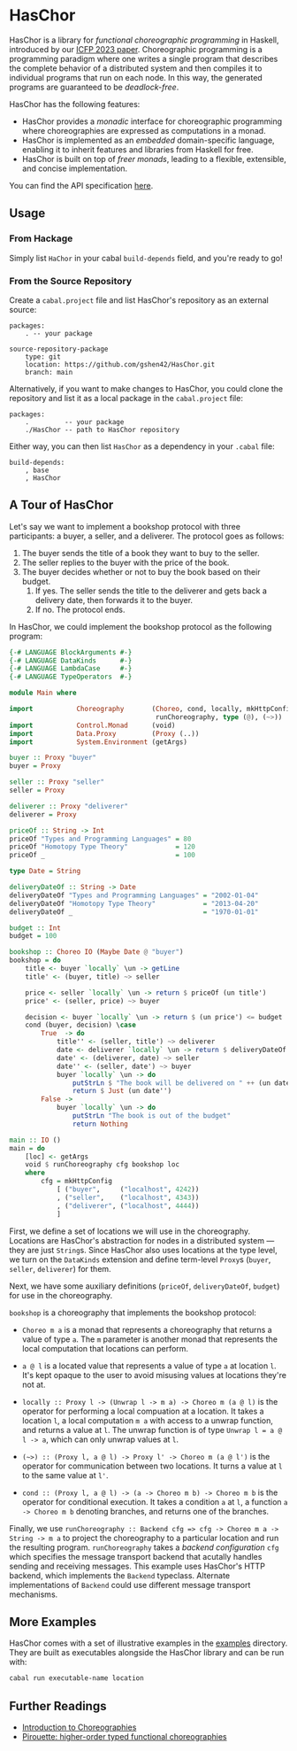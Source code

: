 # HasChor

HasChor is a library for *functional choreographic programming* in Haskell, introduced by our [ICFP 2023 paper](https://doi.org/10.1145/3607849).
Choreographic programming is a programming paradigm where one writes a single program that describes the complete behavior of a distributed system and then compiles it to individual programs that run on each node.
In this way, the generated programs are guaranteed to be *deadlock-free*.

HasChor has the following features:
- HasChor provides a *monadic* interface for choreographic programming where choreographies are expressed as computations in a monad.
- HasChor is implemented as an *embedded* domain-specific language, enabling it to inherit features and libraries from Haskell for free.
- HasChor is built on top of *freer monads*, leading to a flexible, extensible, and concise implementation.

You can find the API specification [here](https://gshen42.github.io/HasChor/).

## Usage

### From Hackage

Simply list `HaChor` in your cabal `build-depends` field, and you're ready to go!

### From the Source Repository

Create a `cabal.project` file and list HasChor's repository as an external source:

``` cabal-config
packages:
    . -- your package

source-repository-package
    type: git
    location: https://github.com/gshen42/HasChor.git
    branch: main
```

Alternatively, if you want to make changes to HasChor, you could clone the repository and list it as a local package in the `cabal.project` file:

``` cabal-config
packages:
    .         -- your package
    ./HasChor -- path to HasChor repository
```

Either way, you can then list `HasChor` as a dependency in your `.cabal` file:

``` cabal-config
build-depends:
    , base
    , HasChor
```

## A Tour of HasChor

Let's say we want to implement a bookshop protocol with three participants: a buyer, a seller, and a deliverer.
The protocol goes as follows:

1. The buyer sends the title of a book they want to buy to the seller.
2. The seller replies to the buyer with the price of the book.
3. The buyer decides whether or not to buy the book based on their budget.
    1. If yes. The seller sends the title to the deliverer and gets back a delivery date, then forwards it to the buyer.
    2. If no. The protocol ends.

In HasChor, we could implement the bookshop protocol as the following program:

``` haskell
{-# LANGUAGE BlockArguments #-}
{-# LANGUAGE DataKinds      #-}
{-# LANGUAGE LambdaCase     #-}
{-# LANGUAGE TypeOperators  #-}

module Main where

import           Choreography       (Choreo, cond, locally, mkHttpConfig,
                                     runChoreography, type (@), (~>))
import           Control.Monad      (void)
import           Data.Proxy         (Proxy (..))
import           System.Environment (getArgs)

buyer :: Proxy "buyer"
buyer = Proxy

seller :: Proxy "seller"
seller = Proxy

deliverer :: Proxy "deliverer"
deliverer = Proxy

priceOf :: String -> Int
priceOf "Types and Programming Languages" = 80
priceOf "Homotopy Type Theory"            = 120
priceOf _                                 = 100

type Date = String

deliveryDateOf :: String -> Date
deliveryDateOf "Types and Programming Languages" = "2002-01-04"
deliveryDateOf "Homotopy Type Theory"            = "2013-04-20"
deliveryDateOf _                                 = "1970-01-01"

budget :: Int
budget = 100

bookshop :: Choreo IO (Maybe Date @ "buyer")
bookshop = do
    title <- buyer `locally` \un -> getLine
    title' <- (buyer, title) ~> seller

    price <- seller `locally` \un -> return $ priceOf (un title')
    price' <- (seller, price) ~> buyer

    decision <- buyer `locally` \un -> return $ (un price') <= budget
    cond (buyer, decision) \case
        True  -> do
            title'' <- (seller, title') ~> deliverer
            date <- deliverer `locally` \un -> return $ deliveryDateOf (un title'')
            date' <- (deliverer, date) ~> seller
            date'' <- (seller, date') ~> buyer
            buyer `locally` \un -> do
                putStrLn $ "The book will be delivered on " ++ (un date'')
                return $ Just (un date'')
        False ->
            buyer `locally` \un -> do
                putStrLn "The book is out of the budget"
                return Nothing

main :: IO ()
main = do
    [loc] <- getArgs
    void $ runChoreography cfg bookshop loc
    where
        cfg = mkHttpConfig
            [ ("buyer",     ("localhost", 4242))
            , ("seller",    ("localhost", 4343))
            , ("deliverer", ("localhost", 4444))
            ]
```

First, we define a set of locations we will use in the choreography.
Locations are HasChor's abstraction for nodes in a distributed system — they are just `String`s.
Since HasChor also uses locations at the type level, we turn on the `DataKinds` extension and define term-level `Proxy`s (`buyer`, `seller`, `deliverer`) for them.

Next, we have some auxiliary definitions (`priceOf`, `deliveryDateOf`, `budget`) for use in the choreography.

`bookshop` is a choreography that implements the bookshop protocol:

- `Choreo m a` is a monad that represents a choreography that returns a value of type `a`.
  The `m` parameter is another monad that represents the local computation that locations can perform.

- `a @ l` is a located value that represents a value of type `a` at location `l`.
  It's kept opaque to the user to avoid misusing values at locations they're not at.

- `locally :: Proxy l -> (Unwrap l -> m a) -> Choreo m (a @ l)` is the operator for performing a local compuation at a location.
  It takes a location `l`, a local computation `m a` with access to a unwrap function, and returns a value at `l`.
  The unwrap function is of type `Unwrap l = a @ l -> a`, which can only unwrap values at `l`.

- `(~>) :: (Proxy l, a @ l) -> Proxy l' -> Choreo m (a @ l')` is the operator for communication between two locations.
  It turns a value at `l` to the same value at `l'`.

- `cond :: (Proxy l, a @ l) -> (a -> Choreo m b) -> Choreo m b` is the operator for conditional execution.
  It takes a condition `a` at `l`, a function `a -> Choreo m b` denoting branches, and returns one of the branches.

Finally, we use `runChoreography :: Backend cfg => cfg -> Choreo m a -> String -> m a` to project the choreography to a particular location and run the resulting program.
`runChoreography` takes a *backend configuration* `cfg` which specifies the message transport backend that acutally handles sending and receiving messages. This example uses HasChor's HTTP backend, which implements the `Backend` typeclass. Alternate implementations of `Backend` could use different message transport mechanisms.

## More Examples

HasChor comes with a set of illustrative examples in the [examples](examples) directory.
They are built as executables alongside the HasChor library and can be run with:

``` bash
cabal run executable-name location
```

## Further Readings

- [Introduction to Choreographies](https://www.fabriziomontesi.com/introduction-to-choreographies/)
- [Pirouette: higher-order typed functional choreographies](https://dl.acm.org/doi/10.1145/3498684)
